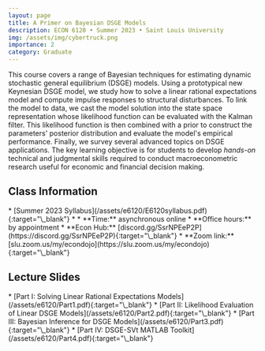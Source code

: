 ```yaml
---
layout: page
title: A Primer on Bayesian DSGE Models
description: ECON 6120 • Summer 2023 • Saint Louis University
img: /assets/img/cybertruck.png
importance: 2
category: Graduate
---
```


This course covers a range of Bayesian techniques for estimating dynamic stochastic general equilibrium (DSGE) models. Using a prototypical new Keynesian DSGE model, we study how to solve a linear rational expectations model and compute impulse responses to structural disturbances. To link the model to data, we cast the model solution into the state space representation whose likelihood function can be evaluated with the Kalman filter. This likelihood function is then combined with a prior to construct the parameters' posterior distribution and evaluate the model's empirical performance. Finally, we survey several advanced topics on DSGE applications. The key learning objective is for students to develop *hands-on* technical and judgmental skills required to conduct macroeconometric research useful for economic and financial decision making.

<div class="publications">
  <h2 class="topic">Class Information</h2>
</div>
* [Summer 2023 Syllabus](/assets/e6120/E6120syllabus.pdf){:target="\_blank"}
* <!-- **Location:** Davis-Shaughnessy Hall 273 :mask: https://emojipedia.org/ -->
* **Time:** asynchronous online
* **Office hours:** by appointment
* **Econ Hub:** [discord.gg/SsrNPEeP2P](https://discord.gg/SsrNPEeP2P){:target="\_blank"}
* **Zoom link:** [slu.zoom.us/my/econdojo](https://slu.zoom.us/my/econdojo){:target="\_blank"}

<div class="publications">
  <h2 class="topic">Lecture Slides</h2>
</div>
* [Part I: Solving Linear Rational Expectations Models](/assets/e6120/Part1.pdf){:target="\_blank"}
* [Part II: Likelihood Evaluation of Linear DSGE Models](/assets/e6120/Part2.pdf){:target="\_blank"}
* [Part III: Bayesian Inference for DSGE Models](/assets/e6120/Part3.pdf){:target="\_blank"}
* [Part IV: DSGE-SVt MATLAB Toolkit](/assets/e6120/Part4.pdf){:target="\_blank"}
